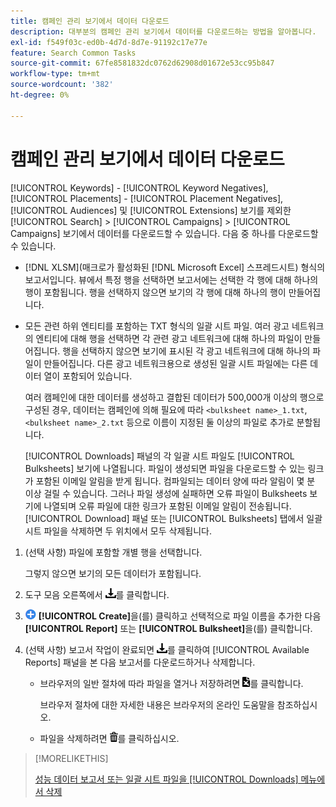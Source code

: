 ```yaml
---
title: 캠페인 관리 보기에서 데이터 다운로드
description: 대부분의 캠페인 관리 보기에서 데이터를 다운로드하는 방법을 알아봅니다.
exl-id: f549f03c-ed0b-4d7d-8d7e-91192c17e77e
feature: Search Common Tasks
source-git-commit: 67fe8581832dc0762d62908d01672e53cc95b847
workflow-type: tm+mt
source-wordcount: '382'
ht-degree: 0%

---
```


# 캠페인 관리 보기에서 데이터 다운로드

[!UICONTROL Keywords] - [!UICONTROL Keyword Negatives], [!UICONTROL Placements] - [!UICONTROL Placement Negatives], [!UICONTROL Audiences] 및 [!UICONTROL Extensions] 보기를 제외한 [!UICONTROL Search] > [!UICONTROL Campaigns] > [!UICONTROL Campaigns] 보기에서 데이터를 다운로드할 수 있습니다. 다음 중 하나를 다운로드할 수 있습니다.

* [!DNL XLSM](매크로가 활성화된 [!DNL Microsoft Excel] 스프레드시트) 형식의 보고서입니다. 뷰에서 특정 행을 선택하면 보고서에는 선택한 각 행에 대해 하나의 행이 포함됩니다. 행을 선택하지 않으면 보기의 각 행에 대해 하나의 행이 만들어집니다.

* 모든 관련 하위 엔티티를 포함하는 TXT 형식의 일괄 시트 파일. 여러 광고 네트워크의 엔티티에 대해 행을 선택하면 각 관련 광고 네트워크에 대해 하나의 파일이 만들어집니다. 행을 선택하지 않으면 보기에 표시된 각 광고 네트워크에 대해 하나의 파일이 만들어집니다. 다른 광고 네트워크용으로 생성된 일괄 시트 파일에는 다른 데이터 열이 포함되어 있습니다.

  여러 캠페인에 대한 데이터를 생성하고 결합된 데이터가 500,000개 이상의 행으로 구성된 경우, 데이터는 캠페인에 의해 필요에 따라 `<bulksheet name>_1.txt`, `<bulksheet name>_2.txt` 등으로 이름이 지정된 둘 이상의 파일로 추가로 분할됩니다.

  [!UICONTROL Downloads] 패널의 각 일괄 시트 파일도 [!UICONTROL Bulksheets] 보기에 나열됩니다. 파일이 생성되면 파일을 다운로드할 수 있는 링크가 포함된 이메일 알림을 받게 됩니다. 컴파일되는 데이터 양에 따라 알림이 몇 분 이상 걸릴 수 있습니다. 그러나 파일 생성에 실패하면 오류 파일이 Bulksheets 보기에 나열되며 오류 파일에 대한 링크가 포함된 이메일 알림이 전송됩니다. [!UICONTROL Download] 패널 또는 [!UICONTROL Bulksheets] 탭에서 일괄 시트 파일을 삭제하면 두 위치에서 모두 삭제됩니다.

1. (선택 사항) 파일에 포함할 개별 행을 선택합니다.

   그렇지 않으면 보기의 모든 데이터가 포함됩니다.

1. 도구 모음 오른쪽에서 ![보고서 다운로드](/help/search-social-commerce/assets/download.png "보고서 다운로드")를 클릭합니다.

1. ![만들기](/help/search-social-commerce/assets/add.png "만들기") **[!UICONTROL Create]**&#x200B;을(를) 클릭하고 선택적으로 파일 이름을 추가한 다음 **[!UICONTROL Report]** 또는 **[!UICONTROL Bulksheet]**&#x200B;을(를) 클릭합니다.

1. (선택 사항) 보고서 작업이 완료되면 ![보고서 다운로드](/help/search-social-commerce/assets/download.png "보고서 다운로드")를 클릭하여 [!UICONTROL Available Reports] 패널을 본 다음 보고서를 다운로드하거나 삭제합니다.

   * 브라우저의 일반 절차에 따라 파일을 열거나 저장하려면 ![스프레드시트 다운로드](/help/search-social-commerce/assets/download-spreadsheet.png "스프레드시트 다운로드")를 클릭합니다.

     브라우저 절차에 대한 자세한 내용은 브라우저의 온라인 도움말을 참조하십시오.

   * 파일을 삭제하려면 ![삭제](/help/search-social-commerce/assets/delete.png "삭제")를 클릭하십시오.

>[!MORELIKETHIS]
>
>[성능 데이터 보고서 또는 일괄 시트 파일을 [!UICONTROL Downloads] 메뉴에서 삭제](/help/search-social-commerce/common-tasks/navigation-editing-selection/download-delete-data.md)
